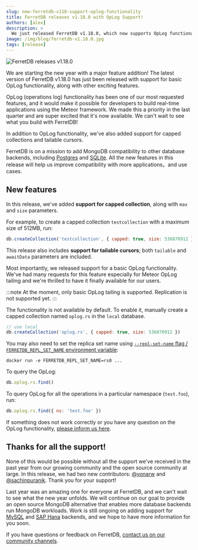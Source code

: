 ```yaml
---
slug: new-ferretdb-v118-support-oplog-functionality
title: FerretDB releases v1.18.0 with OpLog Support!
authors: [alex]
description: >
  We just released FerretDB v1.18.0, which now supports OpLog functionality, capped collections, tailable cursors, among other new features.
image: /img/blog/ferretdb-v1.18.0.jpg
tags: [release]
---
```


![FerretDB releases v1.18.0](/img/blog/ferretdb-v1.18.0.jpg)

We are starting the new year with a major feature addition!
The latest version of FerretDB v1.18.0 has just been released with support for basic OpLog functionality, along with other exciting features.

<!--truncate-->

OpLog (operations log) functionality has been one of our most requested features, and it would make it possible for developers to build real-time applications using the Meteor framework.
We made this a priority in the last quarter and are super excited that it's now available.
We can't wait to see what you build with FerretDB!

In addition to OpLog functionality, we've also added support for capped collections and tailable cursors.

FerretDB is on a mission to add MongoDB compatibility to other database backends, including [Postgres](https://www.postgresql.org/) and [SQLite](https://www.sqlite.org/).
All the new features in this release will help us improve compatibility with more applications，and use cases.

## New features

In this release, we've added **support for capped collection**, along with `max` and `size` parameters.

For example, to create a capped collection `testcollection` with a maximum size of 512MB, run:

```javascript
db.createCollection('testcollection', { capped: true, size: 536870912 })
```

This release also includes **support for tailable cursors**; both `tailable` and `awaitData` parameters are included.

Most importantly, we released support for a basic OpLog functionality.
We've had many requests for this feature especially for Meteor OpLog tailing and we're thrilled to have it finally available for our users.

:::note
At the moment, only basic OpLog tailing is supported.
Replication is not supported yet.
:::

The functionality is not available by default.
To enable it, manually create a capped collection named `oplog.rs` in the `local` database.

```javascript
// use local
db.createCollection('oplog.rs', { capped: true, size: 536870912 })
```

You may also need to set the replica set name using [`--repl-set-name` flag / `FERRETDB_REPL_SET_NAME` environment variable](https://docs.ferretdb.io/configuration/flags/#general):

```shell
docker run -e FERRETDB_REPL_SET_NAME=rs0 ...
```

To query the OpLog:

```javascript
db.oplog.rs.find()
```

To query OpLog for all the operations in a particular namespace (`test.foo`), run:

```javascript
db.oplog.rs.find({ ns: 'test.foo' })
```

If something does not work correctly or you have any question on the OpLog functionality, [please inform us here](https://github.com/FerretDB/FerretDB/issues/new?assignees=ferretdb-bot&labels=code%2Fbug%2Cnot+ready&projects=&template=bug.yml).

## Thanks for all the support!

None of this would be possible without all the support we've received in the past year from our growing community and the open source community at large.
In this release, we had two new contributors: [@yonarw](https://github.com/yonarw) and [@sachinpuranik](https://github.com/yonarw).
Thank you for your support!

Last year was an amazing one for everyone at FerretDB, and we can't wait to see what the new year unfolds.
We will continue on our goal to provide an open source MongoDB alternative that enables more database backends run MongoDB workloads.
Work is still ongoing on adding support for [MySQL](https://www.mysql.com/) and [SAP Hana](https://www.sap.com/products/technology-platform/hana.html) backends, and we hope to have more information for you soon.

If you have questions or feedback on FerretDB, [contact us on our community channels](https://docs.ferretdb.io/#community).

